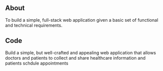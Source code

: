 ## About

To build a simple, full-stack web application given a basic set of functional and technical requirements. 

## Code 

Build a simple, but well-crafted and appealing web application that allows doctors and patients to collect
and share healthcare information and patients schdule appointments




